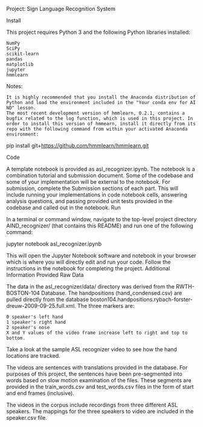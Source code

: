 Project: Sign Language Recognition System

Install

This project requires Python 3 and the following Python libraries installed:

    NumPy
    SciPy
    scikit-learn
    pandas
    matplotlib
    jupyter
    hmmlearn

Notes:

    It is highly recommended that you install the Anaconda distribution of Python and load the environment included in the "Your conda env for AI ND" lesson.
    The most recent development version of hmmlearn, 0.2.1, contains a bugfix related to the log function, which is used in this project. In order to install this version of hmmearn, install it directly from its repo with the following command from within your activated Anaconda environment:

pip install git+https://github.com/hmmlearn/hmmlearn.git

Code

A template notebook is provided as asl_recognizer.ipynb. The notebook is a combination tutorial and submission document. Some of the codebase and some of your implementation will be external to the notebook. For submission, complete the Submission sections of each part. This will include running your implementations in code notebook cells, answering analysis questions, and passing provided unit tests provided in the codebase and called out in the notebook.
Run

In a terminal or command window, navigate to the top-level project directory AIND_recognizer/ (that contains this README) and run one of the following command:

jupyter notebook asl_recognizer.ipynb

This will open the Jupyter Notebook software and notebook in your browser which is where you will directly edit and run your code. Follow the instructions in the notebook for completing the project.
Additional Information
Provided Raw Data

The data in the asl_recognizer/data/ directory was derived from the RWTH-BOSTON-104 Database. The handpositions (hand_condensed.csv) are pulled directly from the database boston104.handpositions.rybach-forster-dreuw-2009-09-25.full.xml. The three markers are:

    0 speaker's left hand
    1 speaker's right hand
    2 speaker's nose
    X and Y values of the video frame increase left to right and top to bottom.

Take a look at the sample ASL recognizer video to see how the hand locations are tracked.

The videos are sentences with translations provided in the database.
For purposes of this project, the sentences have been pre-segmented into words based on slow motion examination of the files.
These segments are provided in the train_words.csv and test_words.csv files in the form of start and end frames (inclusive).

The videos in the corpus include recordings from three different ASL speakers. The mappings for the three speakers to video are included in the speaker.csv file.
